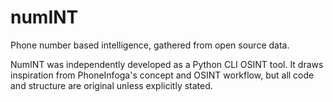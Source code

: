 # numINT
Phone number based intelligence, gathered from open source data.

NumINT was independently developed as a Python CLI OSINT tool. It draws inspiration from PhoneInfoga's concept and OSINT workflow, but all code and structure are original unless explicitly stated.
